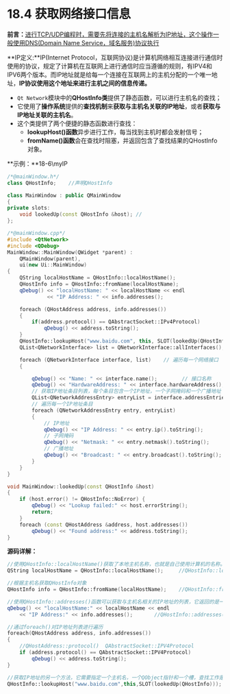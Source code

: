 # 18.4 获取网络接口信息

**前言：**<u>进行TCP/UDP编程时，需要先将连接的主机名解析为IP地址，这个操作一般使用DNS(Domain Name Service，域名服务)协议执行</u>

**IP定义:**IP(Internet Protocol，互联网协议)是计算机网络相互连接进行通信时使用的协议，规定了计算机在互联网上进行通信时应当遵循的规则，有IPV4和IPV6两个版本。而IP地址就是给每一个连接在互联网上的主机分配的一个唯一地址，**IP协议使用这个地址来进行主机之间的信息传递。**

+ `Qt Network`模块中的**QHostInfo类**提供了静态函数，可以进行主机名的查找；
+ 它使用了**操作系统**提供的**查找机制**来**获取与主机名关联的IP地址**，或者**获取与IP地址关联的主机名**。
+ 这个类提供了两个便捷的静态函数进行查找：
  + **lookupHost()函数**异步进行工作，每当找到主机时都会发射信号；
  + **fromName()函数**会在查找时阻塞，并返回包含了查找结果的QHostInfo对象。

**示例：**18-6\myIP

``` cpp
/*@mainWindow.h*/
class QHostInfo;	//声明QHostInfo

class MainWindow : public QMainWindow
{
private slots:
    void lookedUp(const QHostInfo &host); //
};

/*@mainWindow.cpp*/
#include <QtNetwork>
#include <QDebug>
MainWindow::MainWindow(QWidget *parent) :
    QMainWindow(parent),
    ui(new Ui::MainWindow)
{        
    QString localHostName = QHostInfo::localHostName();
    QHostInfo info = QHostInfo::fromName(localHostName);
    qDebug() << "localHostName: " << localHostName << endl
             << "IP Address: " << info.addresses();

    foreach (QHostAddress address, info.addresses())
    {
        if(address.protocol() == QAbstractSocket::IPv4Protocol)
            qDebug() << address.toString();
    }
    QHostInfo::lookupHost("www.baidu.com", this, SLOT(lookedUp(QHostInfo)));
    QList<QNetworkInterface> list = QNetworkInterface::allInterfaces();    // 获取所有网络接口的列表

    foreach (QNetworkInterface interface, list)    // 遍历每一个网络接口
    {

        qDebug() << "Name: " << interface.name();        // 接口名称
        qDebug() << "HardwareAddress: " << interface.hardwareAddress();        // 硬件地址
        // 获取IP地址条目列表，每个条目包含一个IP地址，一个子网掩码和一个广播地址
        QList<QNetworkAddressEntry> entryList = interface.addressEntries();
        // 遍历每一个IP地址条目
        foreach (QNetworkAddressEntry entry, entryList)
        {
            // IP地址
            qDebug() << "IP Address: " << entry.ip().toString();
            // 子网掩码
            qDebug() << "Netmask: " << entry.netmask().toString();
            // 广播地址
            qDebug() << "Broadcast: " << entry.broadcast().toString();
        }
    }
}

void MainWindow::lookedUp(const QHostInfo &host)
{
    if (host.error() != QHostInfo::NoError) {
        qDebug() << "Lookup failed:" << host.errorString();
        return;
    }
    foreach (const QHostAddress &address, host.addresses())
        qDebug() << "Found address:" << address.toString();
}

```

**源码详解：**

```cpp
//使用QHostInfo::localHostName()获取了本地主机名称，也就是自己使用计算机的名称。
QString localHostName = QHostInfo::localHostName(); 	//QHostInfo::localHostName()

//根据主机名获取QHostInfo对象
QHostInfo info = QHostInfo::fromName(localHostName);	//QHostInfo::fromName(QHostInfo::localHostName )

//使用QHostInfo::addresses()函数可以获取与主机名相关的IP地址的列表，它返回的是一个QHostAddress对象的列表
qDebug() << "localHostName:" << localHostName << endl 
    << "IP Address:" << info.addresses();		//QHostInfo::addresses()

//通过foreach()对IP地址列表进行遍历
foreach(QHostAddress address, info.addresses())
{
    //QHostAddress::protocol() 	QAbstractSocket::IPV4Protocol
    if (address.protocol() == QAbstractSocket::IPV4Protocol)
        qDebug() << address.toString();
}

//获取IP地址的另一个方法，它需要指定一个主机名，一个QObject指针和一个槽，查找工作是在其他线程中进行的，即异步进行的
QHostInfo::lookupHost("www.baidu.com",this,SLOT(lookedUp(QHostInfo)));
```



